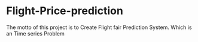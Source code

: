 # Flight-Price-prediction
The motto of this project is to Create Flight fair Prediction System. Which is an Time series Problem
